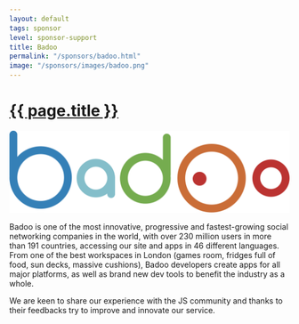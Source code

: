 ```yaml
---
layout: default
tags: sponsor
level: sponsor-support
title: Badoo
permalink: "/sponsors/badoo.html"
image: "/sponsors/images/badoo.png"
---
```


<h1 class="sponsor">
  <a href="{{page.permalink}}">{{ page.title }}</a>
</h1>

<img src="/sponsors/images/badoo.png" class="sponsor" />

Badoo is one of the most innovative, progressive and fastest-growing social networking companies in the world, with over 230 million users in more than 191 countries, accessing our site and apps in 46 different languages. From one of the best workspaces in London (games room, fridges full of food, sun decks, massive cushions), Badoo developers create apps for all major platforms, as well as brand new dev tools to benefit the industry as a whole.

We are keen to share our experience with the JS community and thanks to their feedbacks try to improve and innovate our service.
